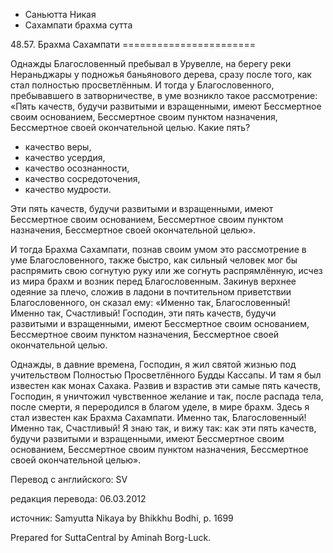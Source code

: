 









* Саньютта Никая
* Сахампати брахма сутта


48\.57\. Брахма Сахампати
\=\=\=\=\=\=\=\=\=\=\=\=\=\=\=\=\=\=\=\=\=\=\=



Однажды Благословенный пребывал в Урувелле, на берегу реки Нераньджары у подножья баньянового дерева, сразу после того, как стал полностью просветлённым\. И тогда у Благословенного, пребывавшего в затворничестве, в уме возникло такое рассмотрение: «Пять качеств, будучи развитыми и взращенными, имеют Бессмертное своим основанием, Бессмертное своим пунктом назначения, Бессмертное своей окончательной целью\. Какие пять?


* качество веры,
* качество усердия,
* качество осознанности,
* качество сосредоточения,
* качество мудрости\.


Эти пять качеств, будучи развитыми и взращенными, имеют Бессмертное своим основанием, Бессмертное своим пунктом назначения, Бессмертное своей окончательной целью»\.


И тогда Брахма Сахампати, познав своим умом это рассмотрение в уме Благословенного, также быстро, как сильный человек мог бы распрямить свою согнутую руку или же согнуть распрямлённую, исчез из мира брахм и возник перед Благословенным\. Закинув верхнее одеяние за плечо, сложив в ладони в почтительном приветствии Благословенного, он сказал ему: «Именно так, Благословенный\! Именно так, Счастливый\! Господин, эти пять качеств, будучи развитыми и взращенными, имеют Бессмертное своим основанием, Бессмертное своим пунктом назначения, Бессмертное своей окончательной целью\.


Однажды, в давние времена, Господин, я жил святой жизнью под учительством Полностью Просветлённого Будды Кассапы\. И там я был известен как монах Сахака\. Развив и взрастив эти самые пять качеств, Господин, я уничтожил чувственное желание и так, после распада тела, после смерти, я переродился в благом уделе, в мире брахм\. Здесь я стал известен как Брахма Сахампати\. Именно так, Благословенный\! Именно так, Счастливый\! Я знаю так, и вижу так: как эти пять качеств, будучи развитыми и взращенными, имеют Бессмертное своим основанием, Бессмертное своим пунктом назначения, Бессмертное своей окончательной целью»\.



Перевод с английского: SV


редакция перевода: 06\.03\.2012


источник: Samyutta Nikaya by Bhikkhu Bodhi, p\. 1699


Prepared for SuttaCentral by Aminah Borg\-Luck\.







